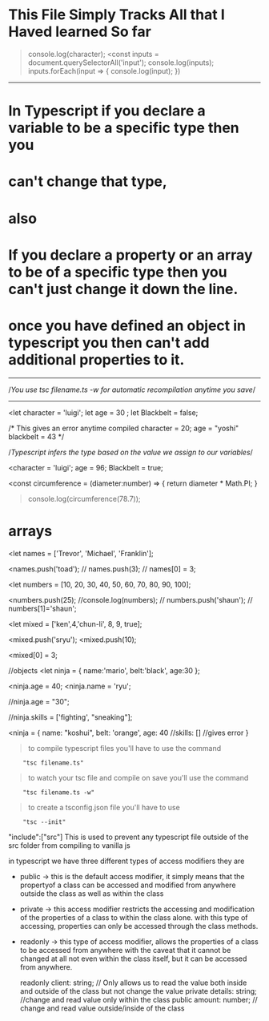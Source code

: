 # This File Simply Tracks All that I Haved learned So far

>console.log(character);
<const inputs = document.querySelectorAll('input');
   console.log(inputs);
   inputs.forEach(input => {
   console.log(input);
})
-----------------------------------------------------------------------

# In Typescript if you declare a variable to be a specific type then you
# can't change that type,

# also

# If you declare a property or an array to be of a specific type then    you can't just change it down the line.

# once you have defined an object in typescript you then can't add additional properties to it.
-------------------------------------------------------------------------

/_You use tsc filename.ts -w for automatic recompilation anytime you save_/

-------------------------------------------------------------------------

<let character = 'luigi';
let age = 30 ;
let Blackbelt = false;

/* 
This gives an error anytime compiled
character = 20;
age = "yoshi"
blackbelt = 43
*/

/*Typescript infers the type based on the value we assign to our variables*/

<character = 'luigi';
age = 96;
Blackbelt = true;


<const circumference = (diameter:number) => {
    return diameter * Math.PI;
}

>console.log(circumference(78.7));


# arrays
<let names = ['Trevor', 'Michael', 'Franklin'];

<names.push('toad');
// names.push(3);
// names[0] = 3;


<let numbers = [10, 20, 30, 40, 50, 60, 70, 80, 90, 100];

<numbers.push(25);
//console.log(numbers);
// numbers.push('shaun');
// numbers[1]='shaun';


<let mixed = ['ken',4,'chun-li', 8, 9, true];

<mixed.push('sryu');
<mixed.push(10);

<mixed[0] = 3;


//objects
<let ninja = {
    name:'mario',
    belt:'black',
    age:30
};

<ninja.age = 40;
<ninja.name = 'ryu';

//ninja.age = "30";

//ninja.skills = ['fighting', "sneaking"];


<ninja = {
    name: "koshui",
    belt: 'orange',
    age: 40
    //skills: [] //gives error
}

>to compile typescript files you'll have to use the command 

        "tsc filename.ts"

>to watch your tsc file and compile on save you'll use the command 

        "tsc filename.ts -w"

>to create a tsconfig.json file you'll have to use 

        "tsc --init"





"include":["src"]
This is used to prevent any typescript file outside of the src folder from compiling to vanilla js 



in typescript we have three different types of access modifiers they are 
- public -> this is the default access modifier, it simply means that the propertyof a class can be accessed and modified from anywhere outside the class as well as within the class

- private -> this access modifier restricts the accessing and modification of the properties of a class to within the class alone.
with this type of accessing, properties can only be accessed through the class methods.

- readonly -> this type of access modifier, allows the properties of a class to be accessed from anywhere with the caveat that it cannot be changed at all not even within the class itself, but it can be accessed from anywhere.




    readonly client: string; // Only allows us to read the value both inside and outside of the class but not change the value 
    private details: string; //change and read value only within the class 
    public amount: number;  // change and read value outside/inside of the class